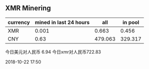 ## XMR Minering

|currency|mined in last 24 hours|all|in pool|
|---|---|---|---|
|XMR|0.001|0.663|0.456|
|CNY|0.63|479.063|329.317|

今日美元对人民币 6.94	今日xmr对人民币722.83


2018-10-22 17:50